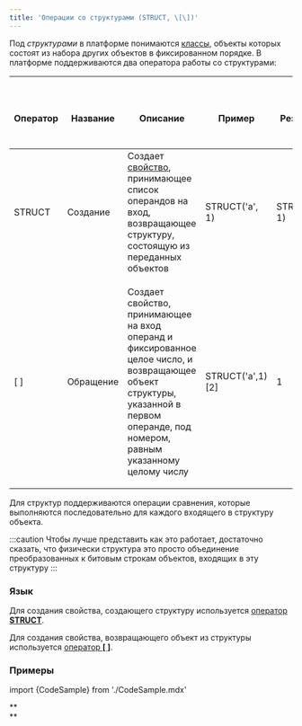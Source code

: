 ```yaml
---
title: 'Операции со структурами (STRUCT, \[\])'
---
```


Под *структурами* в платформе понимаются [классы](Классы.md), объекты которых состоят из набора других объектов в фиксированном порядке. В платформе поддерживаются два оператора работы со структурами:

|<div><br/><div><br/><div><br/>Оператор<br/></div><br/></div><br/></div>|<div><br/><div><br/><div><br/>Название<br/></div><br/></div><br/></div>|<div><br/><div><br/><div><br/>Описание<br/></div><br/></div><br/></div>|<div><br/><div><br/><div><br/>Пример<br/></div><br/></div><br/></div>|<div><br/><div><br/><div><br/>Результат<br/></div><br/></div><br/></div>|
|---|---|---|---|---|
|STRUCT|Создание|Создает [свойство](Свойства.md), принимающее список операндов на вход, возвращающее структуру, состоящую из переданных объектов|STRUCT('a', 1)|STRUCT('a', 1)|
|[ ]|Обращение|<p>Создает свойство, принимающее на вход операнд и фиксированное целое число, и возвращающее объект структуры, указанной в первом операнде, под номером, равным указанному целому числу</p>|STRUCT('a',1)[2]|1 |

Для структур поддерживаются операции сравнения, которые выполняются последовательно для каждого входящего в структуру объекта. 

:::caution
Чтобы лучше представить как это работает, достаточно сказать, что физически структура это просто объединение преобразованных к битовым строкам объектов, входящих в эту структуру
:::

### Язык

Для создания свойства, создающего структуру используется [оператор **STRUCT**](Оператор_STRUCT.md).

Для создания свойства, возвращающего объект из структуры используется [оператор **\[ \]**](Оператор.md).

### Примеры

import {CodeSample} from './CodeSample.mdx'

<CodeSample url="https://documentation.lsfusion.org/sample?file=OperatorPropertySample&block=struct"/>


<CodeSample url="https://documentation.lsfusion.org/sample?file=OperatorPropertySample&block=brackets"/>

**  
**
